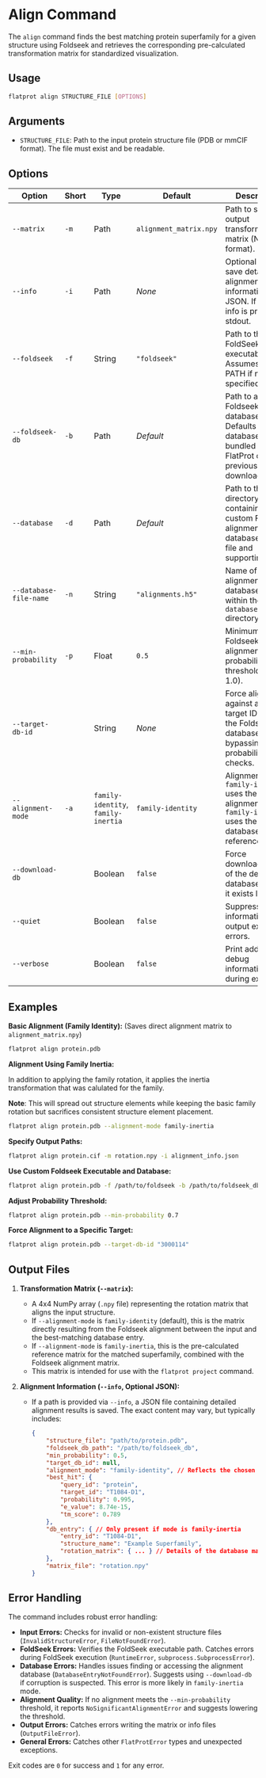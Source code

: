 # Align Command

The `align` command finds the best matching protein superfamily for a given structure using Foldseek and retrieves the corresponding pre-calculated transformation matrix for standardized visualization.

## Usage

```bash
flatprot align STRUCTURE_FILE [OPTIONS]
```

## Arguments

-   `STRUCTURE_FILE`: Path to the input protein structure file (PDB or mmCIF format). The file must exist and be readable.

## Options

| Option                 | Short | Type                                | Default                | Description                                                                                                              |
| ---------------------- | ----- | ----------------------------------- | ---------------------- | ------------------------------------------------------------------------------------------------------------------------ |
| `--matrix`             | `-m`  | Path                                | `alignment_matrix.npy` | Path to save the output transformation matrix (NumPy format).                                                            |
| `--info`               | `-i`  | Path                                | _None_                 | Optional path to save detailed alignment information as JSON. If omitted, info is printed to stdout.                     |
| `--foldseek`           | `-f`  | String                              | `"foldseek"`           | Path to the FoldSeek executable. Assumes it's in PATH if not specified.                                                  |
| `--foldseek-db`        | `-b`  | Path                                | _Default_              | Path to a custom Foldseek database. Defaults to the database bundled with FlatProt or previously downloaded.             |
| `--database`           | `-d`  | Path                                | _Default_              | Path to the directory containing the custom FlatProt alignment database (HDF5 file and supporting files).                |
| `--database-file-name` | `-n`  | String                              | `"alignments.h5"`      | Name of the alignment database file within the `--database` directory.                                                   |
| `--min-probability`    | `-p`  | Float                               | `0.5`                  | Minimum Foldseek alignment probability threshold (0.0 to 1.0).                                                           |
| `--target-db-id`       |       | String                              | _None_                 | Force alignment against a specific target ID from the Foldseek database, bypassing probability checks.                   |
| `--alignment-mode`     | `-a`  | `family-identity`, `family-inertia` | `family-identity`      | Alignment mode: `family-identity` uses the direct alignment matrix, `family-inertia` uses the database reference matrix. |
| `--download-db`        |       | Boolean                             | `false`                | Force download/update of the default database even if it exists locally.                                                 |
| `--quiet`              |       | Boolean                             | `false`                | Suppress all informational output except errors.                                                                         |
| `--verbose`            |       | Boolean                             | `false`                | Print additional debug information during execution.                                                                     |

## Examples

**Basic Alignment (Family Identity):** (Saves direct alignment matrix to `alignment_matrix.npy`)

```bash
flatprot align protein.pdb
```

**Alignment Using Family Inertia:**

In addition to applying the family rotation, it applies the inertia transformation that was calulated for the family.

**Note**: This will spread out structure elements while keeping the basic family rotation but sacrifices consistent structure element placement.

```bash
flatprot align protein.pdb --alignment-mode family-inertia
```

**Specify Output Paths:**

```bash
flatprot align protein.cif -m rotation.npy -i alignment_info.json
```

**Use Custom Foldseek Executable and Database:**

```bash
flatprot align protein.pdb -f /path/to/foldseek -b /path/to/foldseek_db
```

**Adjust Probability Threshold:**

```bash
flatprot align protein.pdb --min-probability 0.7
```

**Force Alignment to a Specific Target:**

```bash
flatprot align protein.pdb --target-db-id "3000114"
```

## Output Files

1.  **Transformation Matrix (`--matrix`):**

    -   A 4x4 NumPy array (`.npy` file) representing the rotation matrix that aligns the input structure.
    -   If `--alignment-mode` is `family-identity` (default), this is the matrix directly resulting from the Foldseek alignment between the input and the best-matching database entry.
    -   If `--alignment-mode` is `family-inertia`, this is the pre-calculated reference matrix for the matched superfamily, combined with the Foldseek alignment matrix.
    -   This matrix is intended for use with the `flatprot project` command.

2.  **Alignment Information (`--info`, Optional JSON):**

    -   If a path is provided via `--info`, a JSON file containing detailed alignment results is saved. The exact content may vary, but typically includes:

        ```json
        {
            "structure_file": "path/to/protein.pdb",
            "foldseek_db_path": "/path/to/foldseek_db",
            "min_probability": 0.5,
            "target_db_id": null,
            "alignment_mode": "family-identity", // Reflects the chosen mode
            "best_hit": {
                "query_id": "protein",
                "target_id": "T1084-D1",
                "probability": 0.995,
                "e_value": 8.74e-15,
                "tm_score": 0.789
            },
            "db_entry": { // Only present if mode is family-inertia
                "entry_id": "T1084-D1",
                "structure_name": "Example Superfamily",
                "rotation_matrix": { ... } // Details of the database matrix
            },
            "matrix_file": "rotation.npy"
        }
        ```

## Error Handling

The command includes robust error handling:

-   **Input Errors:** Checks for invalid or non-existent structure files (`InvalidStructureError`, `FileNotFoundError`).
-   **FoldSeek Errors:** Verifies the FoldSeek executable path. Catches errors during FoldSeek execution (`RuntimeError`, `subprocess.SubprocessError`).
-   **Database Errors:** Handles issues finding or accessing the alignment database (`DatabaseEntryNotFoundError`). Suggests using `--download-db` if corruption is suspected. This error is more likely in `family-inertia` mode.
-   **Alignment Quality:** If no alignment meets the `--min-probability` threshold, it reports `NoSignificantAlignmentError` and suggests lowering the threshold.
-   **Output Errors:** Catches errors writing the matrix or info files (`OutputFileError`).
-   **General Errors:** Catches other `FlatProtError` types and unexpected exceptions.

Exit codes are `0` for success and `1` for any error.
